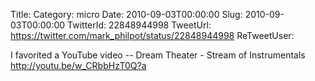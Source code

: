 Title: 
Category: micro
Date: 2010-09-03T00:00:00
Slug: 2010-09-03T00:00:00
TwitterId: 22848944998
TweetUrl: https://twitter.com/mark_philpot/status/22848944998
ReTweetUser: 

I favorited a YouTube video -- Dream Theater - Stream of Instrumentals http://youtu.be/w_CRbbHzT0Q?a